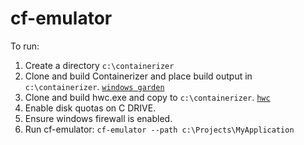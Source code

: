 # cf-emulator

To run:

  1. Create a directory ```c:\containerizer```
  2. Clone and build Containerizer and place build output in ```c:\containerizer```. [`windows garden`](https://github.com/cloudfoundry/garden-windows)
  3. Clone and build hwc.exe and copy to ```c:\containerizer```. [`hwc`](https://github.com/cloudfoundry-incubator/hwc-buildpack)
  4. Enable disk quotas on C DRIVE.
  5. Ensure windows firewall is enabled.
  6. Run cf-emulator: ```cf-emulator --path c:\Projects\MyApplication```
